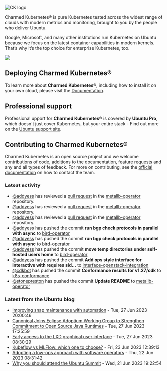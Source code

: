 ![CK logo](https://assets.ubuntu.com/v1/451d4cf4-Charmed+Kubernetes_RGB_onWhite_2022.svg)

Charmed Kubernetes® is pure Kubernetes tested across the widest range of clouds with modern metrics and monitoring, brought to you by the people who deliver Ubuntu.

Google, Microsoft, and many other institutions run Kubernetes on Ubuntu because we focus on the latest container capabilities in modern kernels. That’s why it’s the top choice for enterprise Kubernetes, too.

![](https://assets.ubuntu.com/v1/843c77b6-juju-at-a-glace.svg)

## Deploying Charmed Kubernetes®

To learn more about **Charmed Kubernetes**®, including how to install it on your own cloud, please visit the [Documentation][docs].

## Professional support

Professional upport for **Charmed Kubernetes**® is covered by **Ubuntu Pro**, which doesn't just cover Kubernetes, but your entire stack - Find out more on the [Ubuntu support site](https://ubuntu.com/support).

## Contributing to Charmed Kubernetes®

Charmed Kubernetes is an open source project and we welcome contributions of code, additions to the documentation, feature requests and any and all types of feedback. For more on contributing, see the [official documentation][get-in-touch] on how to contact the team.

<!-- LINKS -->
[docs]: https://ubuntu.com/kubernetes/docs
[get-in-touch]: https://ubuntu.com/kubernetes/docs/get-in-touch

### Latest activity

<!-- activity starts -->
 - [@addyess](https://github.com/addyess) has reviewed a [pull request](https://github.com/charmed-kubernetes/metallb-operator/pull/32) in the [metallb-operator](https://github.com/charmed-kubernetes/metallb-operator) repository.
 - [@addyess](https://github.com/addyess) has reviewed a [pull request](https://github.com/charmed-kubernetes/metallb-operator/pull/32) in the [metallb-operator](https://github.com/charmed-kubernetes/metallb-operator) repository.
 - [@addyess](https://github.com/addyess) has reviewed a [pull request](https://github.com/charmed-kubernetes/metallb-operator/pull/32) in the [metallb-operator](https://github.com/charmed-kubernetes/metallb-operator) repository.
 - [@addyess](https://github.com/addyess) has pushed the commit **run bgp check protocols in parallel with async** to [bird-operator](https://github.com/charmed-kubernetes/bird-operator)
 - [@addyess](https://github.com/addyess) has pushed the commit **run bgp check protocols in parallel with async** to [bird-operator](https://github.com/charmed-kubernetes/bird-operator)
 - [@addyess](https://github.com/addyess) has pushed the commit **move temp directories under self-hosted users home** to [bird-operator](https://github.com/charmed-kubernetes/bird-operator)
 - [@addyess](https://github.com/addyess) has pushed the commit **Add ops style interface for interactive with requires sid...** to [interface-openstack-integration](https://github.com/charmed-kubernetes/interface-openstack-integration)
 - [@cdkbot](https://github.com/cdkbot) has pushed the commit **Conformance results for v1.27/cdk** to [k8s-conformance](https://github.com/charmed-kubernetes/k8s-conformance)
 - [@stonepreston](https://github.com/stonepreston) has pushed the commit **Update README** to [metallb-operator](https://github.com/charmed-kubernetes/metallb-operator)
<!-- activity ends -->

<!-- roadmap starts -->

<!-- roadmap ends -->

### Latest from the Ubuntu blog

<!-- blog starts -->
* [Improving snap maintenance with automation](https://ubuntu.com//blog/improving-snap-maintenance-with-automation) - Tue, 27 Jun 2023 20:00:46 
* [Canonical Joins Eclipse Adoptium Working Group to Strengthen Commitment to Open Source Java Runtimes](https://ubuntu.com//blog/canonical-joins-eclipse-adoptium-working-group-to-strengthen-commitment-to-open-source-java-runtimes) - Tue, 27 Jun 2023 17:25:59 
* [Early access to the LXD graphical user interface](https://ubuntu.com//blog/lxd_ui) - Tue, 27 Jun 2023 08:30:29 
* [Kubeflow vs MLFlow: which one to choose?](https://ubuntu.com//blog/kubeflow-vs-mlflow) - Fri, 23 Jun 2023 12:39:13 
* [Adopting a low-ops approach with software operators](https://ubuntu.com//blog/low-ops-with-software-operators) - Thu, 22 Jun 2023 08:31:42 
* [Why you should attend the Ubuntu Summit](https://ubuntu.com//blog/why-you-should-attend-the-ubuntu-summit) - Wed, 21 Jun 2023 19:22:54 
<!-- blog ends -->
